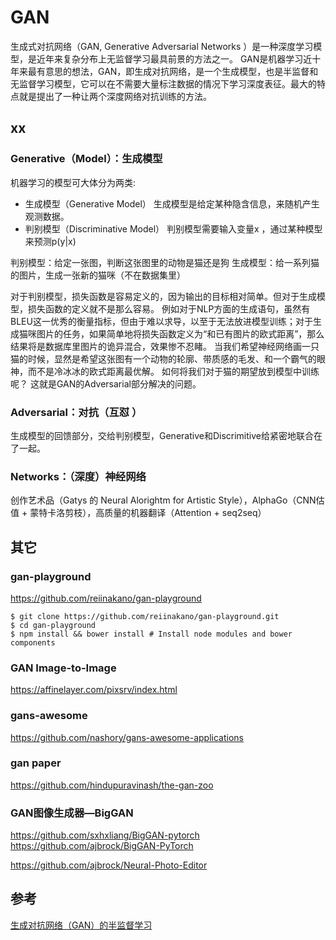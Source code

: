 # GAN
生成式对抗网络（GAN, Generative Adversarial Networks ）是一种深度学习模型，是近年来复杂分布上无监督学习最具前景的方法之一。
GAN是机器学习近十年来最有意思的想法，GAN，即生成对抗网络，是一个生成模型，也是半监督和无监督学习模型，它可以在不需要大量标注数据的情况下学习深度表征。最大的特点就是提出了一种让两个深度网络对抗训练的方法。
## xx
### Generative（Model）：生成模型

机器学习的模型可大体分为两类: 
- 生成模型（Generative Model）
生成模型是给定某种隐含信息，来随机产生观测数据。
- 判别模型（Discriminative Model）
判别模型需要输入变量x ，通过某种模型来预测p(y|x)

判别模型：给定一张图，判断这张图里的动物是猫还是狗
生成模型：给一系列猫的图片，生成一张新的猫咪（不在数据集里）

对于判别模型，损失函数是容易定义的，因为输出的目标相对简单。但对于生成模型，损失函数的定义就不是那么容易。
例如对于NLP方面的生成语句，虽然有BLEU这一优秀的衡量指标，但由于难以求导，以至于无法放进模型训练；对于生成猫咪图片的任务，如果简单地将损失函数定义为“和已有图片的欧式距离”，那么结果将是数据库里图片的诡异混合，效果惨不忍睹。
当我们希望神经网络画一只猫的时候，显然是希望这张图有一个动物的轮廓、带质感的毛发、和一个霸气的眼神，而不是冷冰冰的欧式距离最优解。
如何将我们对于猫的期望放到模型中训练呢？
这就是GAN的Adversarial部分解决的问题。

### Adversarial：对抗（互怼 ）
生成模型的回馈部分，交给判别模型，Generative和Discrimitive给紧密地联合在了一起。
### Networks：（深度）神经网络
创作艺术品（Gatys 的 Neural Alorightm for Artistic Style），AlphaGo（CNN估值 + 蒙特卡洛剪枝），高质量的机器翻译（Attention + seq2seq）

## 其它
### gan-playground

https://github.com/reiinakano/gan-playground
```
$ git clone https://github.com/reiinakano/gan-playground.git
$ cd gan-playground
$ npm install && bower install # Install node modules and bower components
```

### GAN Image-to-Image
https://affinelayer.com/pixsrv/index.html

### gans-awesome
https://github.com/nashory/gans-awesome-applications

### gan paper
https://github.com/hindupuravinash/the-gan-zoo

### GAN图像生成器—BigGAN

https://github.com/sxhxliang/BigGAN-pytorch
https://github.com/ajbrock/BigGAN-PyTorch

https://github.com/ajbrock/Neural-Photo-Editor

## 参考
[生成对抗网络（GAN）的半监督学习](https://www.toutiao.com/i6853711638252651022/)